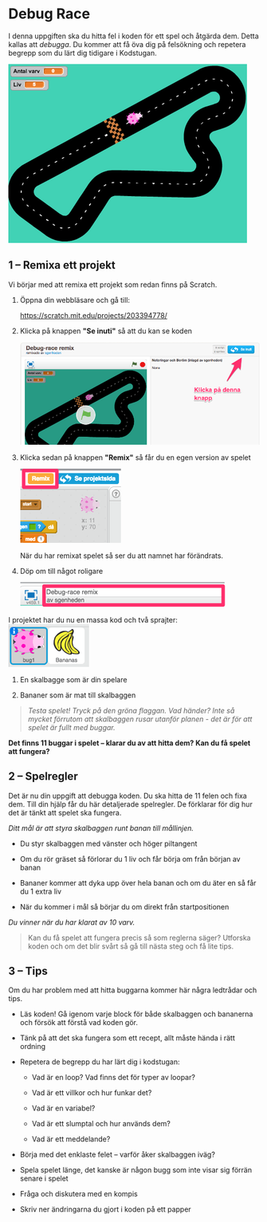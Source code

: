 # Debug Race

I denna uppgiften ska du hitta fel i koden för ett spel och åtgärda dem. Detta kallas att *debugga*. Du kommer att få öva dig på felsökning och repetera begrepp som du lärt dig tidigare i Kodstugan.

![image alt text](image_0.png)

## 1 – Remixa ett projekt

Vi börjar med att remixa ett projekt som redan finns på Scratch.

1. Öppna din webbläsare och gå till:

	<a href="https://scratch.mit.edu/projects/203394778/" target="_blank">https://scratch.mit.edu/projects/203394778/</a>

2. Klicka på knappen **"Se inuti"** så att du kan se koden

	![image alt text](image_1.png)

3. Klicka sedan på knappen **"Remix"** så får du en egen version av spelet

	![image alt text](image_2.png)

	När du har remixat spelet så ser du att namnet har förändrats.

4. Döp om till något roligare

	![image alt text](image_3.png)

I projektet har du nu en massa kod och två sprajter: ![image alt text](image_4.png)

1. En skalbagge som är din spelare

2. Bananer som är mat till skalbaggen

> *Testa spelet! Tryck på den gröna flaggan. Vad händer? Inte så mycket förrutom att skalbaggen rusar utanför planen - det är för att spelet är fullt med buggar.*

**Det finns 11 buggar i spelet – klarar du av att hitta dem? Kan du få spelet att fungera?**

## 2 – Spelregler

Det är nu din uppgift att debugga koden. Du ska hitta de 11 felen och fixa dem. Till din hjälp får du här detaljerade spelregler. De förklarar för dig hur det är tänkt att spelet ska fungera.

*Ditt mål är att styra skalbaggen runt banan till mållinjen.*

* Du styr skalbaggen med vänster och höger piltangent

* Om du rör gräset så förlorar du 1 liv och får börja om från början av banan

* Bananer kommer att dyka upp över hela banan och om du äter en så får du 1 extra liv

* När du kommer i mål så börjar du om direkt från startpositionen

*Du vinner när du har klarat av 10 varv.*

> Kan du få spelet att fungera precis så som reglerna säger? Utforska koden och om det blir svårt så gå till nästa steg och få lite tips.

## 3 – Tips

Om du har problem med att hitta buggarna kommer här några ledtrådar och tips.

* Läs koden! Gå igenom varje block för både skalbaggen och bananerna och försök att förstå vad koden gör.

* Tänk på att det ska fungera som ett recept, allt måste hända i rätt ordning

* Repetera de begrepp du har lärt dig i kodstugan:

    * Vad är en loop? Vad finns det för typer av loopar?

    * Vad är ett villkor och hur funkar det?

    * Vad är en variabel?

    * Vad är ett slumptal och hur används dem?

    * Vad är ett meddelande?

* Börja med det enklaste felet – varför åker skalbaggen iväg?

* Spela spelet länge, det kanske är någon bugg som inte visar sig förrän senare i spelet

* Fråga och diskutera med en kompis

* Skriv ner ändringarna du gjort i koden på ett papper
